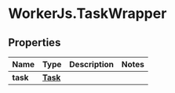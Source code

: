 # WorkerJs.TaskWrapper

## Properties
Name | Type | Description | Notes
------------ | ------------- | ------------- | -------------
**task** | [**Task**](Task.md) |  | 


